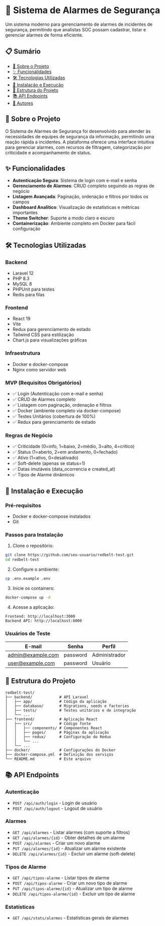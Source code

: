 # 🔔 Sistema de Alarmes de Segurança

Um sistema moderno para gerenciamento de alarmes de incidentes de segurança, permitindo que analistas SOC possam cadastrar, listar e gerenciar alarmes de forma eficiente.


## 📋 Sumário

- [🚀 Sobre o Projeto](#-sobre-o-projeto)
- [✨ Funcionalidades](#-funcionalidades)
- [🛠️ Tecnologias Utilizadas](#️-tecnologias-utilizadas)
- [🔧 Instalação e Execução](#-instalação-e-execução)
- [📝 Estrutura do Projeto](#-estrutura-do-projeto)
- [📚 API Endpoints](#-api-endpoints)
- [👥 Autores](#-autores)

## 🚀 Sobre o Projeto

O Sistema de Alarmes de Segurança foi desenvolvido para atender às necessidades de equipes de segurança da informação, permitindo uma reação rápida a incidentes. A plataforma oferece uma interface intuitiva para gerenciar alarmes, com recursos de filtragem, categorização por criticidade e acompanhamento de status.

## ✨ Funcionalidades

- **Autenticação Segura**: Sistema de login com e-mail e senha
- **Gerenciamento de Alarmes**: CRUD completo seguindo as regras de negócio
- **Listagem Avançada**: Paginação, ordenação e filtros por todos os campos
- **Dashboard Analítico**: Visualização de estatísticas e métricas importantes
- **Theme Switcher**: Suporte a modo claro e escuro
- **Containerização**: Ambiente completo em Docker para fácil configuração

## 🛠️ Tecnologias Utilizadas

### Backend
- Laravel 12
- PHP 8.3
- MySQL 8
- PHPUnit para testes
- Redis para filas

### Frontend
- React 19
- Vite
- Redux para gerenciamento de estado
- Tailwind CSS para estilização
- Chart.js para visualizações gráficas

### Infraestrutura
- Docker e docker-compose
- Nginx como servidor web


### MVP (Requisitos Obrigatórios)
- ✅ Login (Autenticação com e-mail e senha)
- ✅ CRUD de Alarmes completo
- ✅ Listagem com paginação, ordenação e filtros
- ✅ Docker (ambiente completo via docker-compose)
- ✅ Testes Unitários (cobertura de 100%)
- ✅ Redux para gerenciamento de estado

### Regras de Negócio
- ✅ Criticidade (0=info, 1=baixo, 2=médio, 3=alto, 4=crítico)
- ✅ Status (1=aberto, 2=em andamento, 0=fechado)
- ✅ Ativo (1=ativo, 0=desativado)
- ✅ Soft-delete (apenas se status=1)
- ✅ Datas imutáveis (data_ocorrencia e created_at)
- ✅ Tipos de Alarme dinâmicos


## 🔧 Instalação e Execução

### Pré-requisitos
- Docker e docker-compose instalados
- Git

### Passos para Instalação

1. Clone o repositório:
```bash
git clone https://github.com/seu-usuario/redbelt-test.git
cd redbelt-test
```

2. Configure o ambiente:
```bash
cp .env.example .env
```

3. Inicie os containers:
```bash
docker-compose up -d
```

4. Acesse a aplicação:
```
Frontend: http://localhost:3000
Backend API: http://localhost:8000
```

### Usuários de Teste

| E-mail | Senha | Perfil |
|--------|-------|--------|
| admin@example.com | password | Administrador |
| user@example.com | password | Usuário |

## 📝 Estrutura do Projeto

```
redbelt-test/
├── backend/            # API Laravel
│   ├── app/            # Código da aplicação
│   ├── database/       # Migrations, seeds e factories
│   ├── tests/          # Testes unitários e de integração
│   └── ...
├── frontend/           # Aplicação React
│   ├── src/            # Código fonte
│   │   ├── components/ # Componentes React
│   │   ├── pages/      # Páginas da aplicação
│   │   ├── redux/      # Configuração do Redux
│   │   └── ...
│   └── ...
├── docker/             # Configurações do Docker
├── docker-compose.yml  # Definição dos serviços
└── README.md           # Este arquivo
```

## 📚 API Endpoints

### Autenticação
- `POST /api/auth/login` - Login de usuário
- `POST /api/auth/logout` - Logout de usuário

### Alarmes
- `GET /api/alarmes` - Listar alarmes (com suporte a filtros)
- `GET /api/alarmes/{id}` - Obter detalhes de um alarme
- `POST /api/alarmes` - Criar um novo alarme
- `PUT /api/alarmes/{id}` - Atualizar um alarme existente
- `DELETE /api/alarmes/{id}` - Excluir um alarme (soft-delete)

### Tipos de Alarme
- `GET /api/tipos-alarme` - Listar tipos de alarme
- `POST /api/tipos-alarme` - Criar um novo tipo de alarme
- `PUT /api/tipos-alarme/{id}` - Atualizar um tipo de alarme
- `DELETE /api/tipos-alarme/{id}` - Excluir um tipo de alarme

### Estatísticas
- `GET /api/stats/alarmes` - Estatísticas gerais de alarmes
